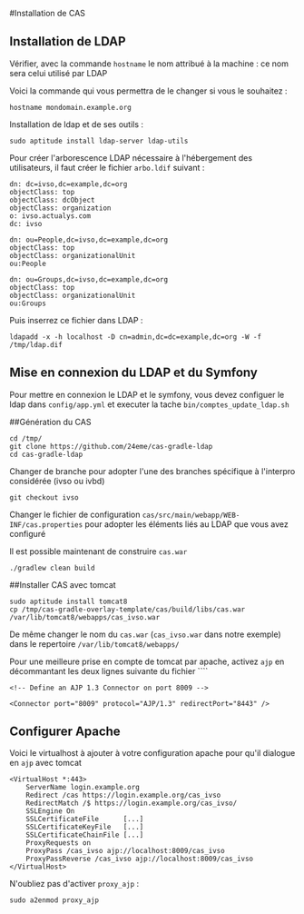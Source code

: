#Installation de CAS

## Installation de LDAP

Vérifier, avec la commande ``hostname`` le nom attribué à la machine : ce nom sera celui utilisé par LDAP

Voici la commande qui vous permettra de le changer si vous le souhaitez :

    hostname mondomain.example.org

Installation de ldap et de ses outils :

    sudo aptitude install ldap-server ldap-utils

Pour créer l'arborescence LDAP nécessaire à l'hébergement des utilisateurs, il faut créer le fichier ``arbo.ldif`` suivant :

    dn: dc=ivso,dc=example,dc=org
    objectClass: top
    objectClass: dcObject
    objectClass: organization
    o: ivso.actualys.com
    dc: ivso
    
    dn: ou=People,dc=ivso,dc=example,dc=org
    objectClass: top
    objectClass: organizationalUnit
    ou:People
    
    dn: ou=Groups,dc=ivso,dc=example,dc=org
    objectClass: top
    objectClass: organizationalUnit
    ou:Groups


Puis inserrez ce fichier dans LDAP :

    ldapadd -x -h localhost -D cn=admin,dc=dc=example,dc=org -W -f /tmp/ldap.dif

## Mise en connexion du LDAP et du Symfony

Pour mettre en connexion le LDAP et le symfony, vous devez configuer le ldap dans ``config/app.yml`` et executer la tache ``bin/comptes_update_ldap.sh``

##Génération du CAS

    cd /tmp/
    git clone https://github.com/24eme/cas-gradle-ldap
    cd cas-gradle-ldap

Changer de branche pour adopter l'une des branches spécifique à l'interpro considérée (ivso ou ivbd) 

    git checkout ivso

Changer le fichier de configuration ``cas/src/main/webapp/WEB-INF/cas.properties`` pour adopter les éléments liés au LDAP que vous avez configuré

Il est possible maintenant de construire ``cas.war``

    ./gradlew clean build

##Installer CAS avec tomcat

    sudo aptitude install tomcat8
    cp /tmp/cas-gradle-overlay-template/cas/build/libs/cas.war /var/lib/tomcat8/webapps/cas_ivso.war


De même changer le nom du ``cas.war`` (``cas_ivso.war`` dans notre exemple) dans le repertoire ``/var/lib/tomcat8/webapps/`` 

Pour une meilleure prise en compte de tomcat par apache, activez ``ajp`` en décommantant les deux lignes suivante du fichier ````

    <!-- Define an AJP 1.3 Connector on port 8009 -->

    <Connector port="8009" protocol="AJP/1.3" redirectPort="8443" />
    
## Configurer Apache

Voici le virtualhost à ajouter à votre configuration apache pour qu'il dialogue en ``ajp`` avec tomcat

    <VirtualHost *:443>
        ServerName login.example.org
        Redirect /cas https://login.example.org/cas_ivso
        RedirectMatch /$ https://login.example.org/cas_ivso/
        SSLEngine On
        SSLCertificateFile      [...]
        SSLCertificateKeyFile   [...]
        SSLCertificateChainFile [...]
        ProxyRequests on
        ProxyPass /cas_ivso ajp://localhost:8009/cas_ivso
        ProxyPassReverse /cas_ivso ajp://localhost:8009/cas_ivso
    </VirtualHost>

N'oubliez pas d'activer ``proxy_ajp`` :

    sudo a2enmod proxy_ajp


